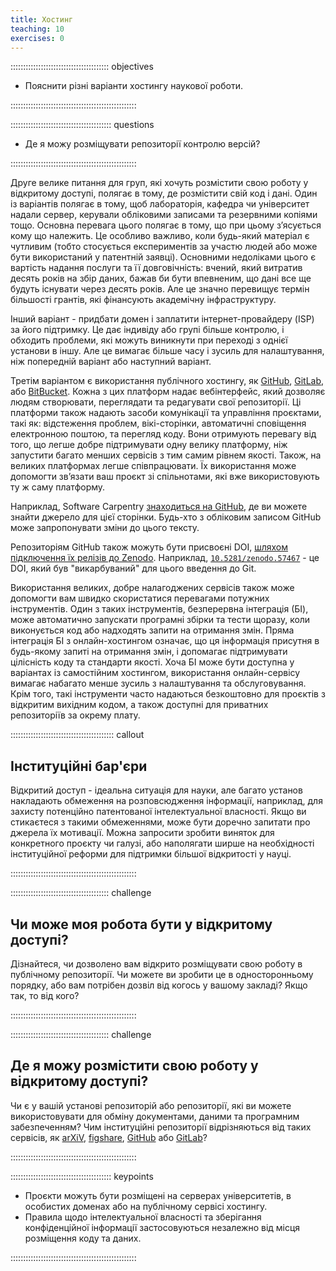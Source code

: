 ```yaml
---
title: Хостинг
teaching: 10
exercises: 0
---
```


::::::::::::::::::::::::::::::::::::::: objectives

- Пояснити різні варіанти хостингу наукової роботи.

::::::::::::::::::::::::::::::::::::::::::::::::::

:::::::::::::::::::::::::::::::::::::::: questions

- Де я можу розміщувати репозиторії контролю версій?

::::::::::::::::::::::::::::::::::::::::::::::::::

Друге велике питання для груп, які хочуть розмістити свою роботу у відкритому доступі, полягає в тому,
де розмістити свій код і дані.  Один із варіантів полягає в тому, щоб лабораторія, кафедра чи
університет надали сервер, керували обліковими записами та резервними копіями тощо.  Основна перевага цього полягає в тому, що при цьому зʼясується кому що належить. Це особливо
важливо, коли будь-який матеріал є чутливим (тобто стосується експериментів
за участю людей або може бути використаний у патентній заявці).  Основними
недоліками цього є вартість надання послуги та її довговічність: вчений,
який витратив десять років на збір даних, бажав би бути впевненим, що дані
все ще будуть існувати через десять років. Але це значно перевищує термін
більшості грантів, які фінансують академічну інфраструктуру.

Інший варіант - придбати домен і заплатити інтернет-провайдеру (ISP)
за його підтримку.  Це дає індивіду або групі більше контролю, і
обходить проблеми, які можуть виникнути при переході з однієї установи в іншу. Але
це вимагає більше часу і зусиль для налаштування, ніж попередній варіант або
наступний варіант.

Третім варіантом є використання публічного хостингу, як
[GitHub](https://github.com), [GitLab](https://gitlab.com), або
[BitBucket](https://bitbucket.org).
Кожна з цих платформ надає вебінтерфейс, який дозволяє людям створювати,
переглядати та редагувати свої репозиторії.  Ці платформи також надають
засоби комунікації та управління проєктами, такі як: відстеження проблем, вікі-сторінки,
автоматичні сповіщення електронною поштою, та перегляд коду.  Вони отримують перевагу від того, що легше добре підтримувати одну велику платформу, ніж запустити багато менших сервісів з тим самим рівнем якості.  Також, на великих платформах легше співпрацювати.  Їх використання
може допомогти звʼязати ваш проєкт зі
спільнотами, які вже використовують ту ж саму платформу.

Наприклад, Software Carpentry [знаходиться на GitHub](https://github.com/swcarpentry/), де ви можете знайти джерело для цієї
сторінки. Будь-хто з обліковим записом GitHub може запропонувати зміни до цього тексту.

Репозиторіям GitHub також можуть бути присвоєні DOI, [шляхом підключення їх релізів до Zenodo](https://guides.github.com/activities/citable-code/). Наприклад,
[`10.5281/zenodo.57467`](https://zenodo.org/record/57467) - це DOI,
який був "викарбуваний" для цього введення до Git.

Використання великих, добре налагоджених сервісів також може допомогти вам швидко
скористатися перевагами потужних інструментів.  Один з таких інструментів, безперервна інтеграція (БI),
може автоматично запускати програмні збірки та тести щоразу, коли виконується код або
надходять запити на отримання змін.  Пряма інтеграція БI з онлайн-хостингом означає, що ця інформація
присутня в будь-якому запиті на отримання змін, і допомагає підтримувати цілісність коду та
стандарти якості.  Хоча БI може бути доступна у варіантах із самостійним хостингом,
використання онлайн-сервісу вимагає набагато менше зусиль з налаштування та обслуговування.  Крім того, такі інструменти часто надаються безкоштовно для
проєктів з відкритим вихідним кодом, а також доступні для приватних репозиторіїв за окрему плату.

:::::::::::::::::::::::::::::::::::::::::  callout

## Інституційні бар'єри

Відкритий доступ - ідеальна ситуація для науки,
але багато установ накладають обмеження на розповсюдження інформації,
наприклад, для захисту потенційно патентованої інтелектуальної власності.
Якщо ви стикаєтеся з такими обмеженнями,
може бути доречно запитати про джерела їх мотивації.
Можна запросити зробити виняток для конкретного проєкту чи галузі,
або наполягати ширше на необхідності інституційної реформи для підтримки більшої відкритості у науці.

::::::::::::::::::::::::::::::::::::::::::::::::::

:::::::::::::::::::::::::::::::::::::::  challenge

## Чи може моя робота бути у відкритому доступі?

Дізнайтеся, чи дозволено вам відкрито розміщувати свою роботу в публічному репозиторії.
Чи можете ви зробити це в односторонньому порядку, або вам потрібен дозвіл від когось у вашому закладі?
Якщо так, то від кого?

::::::::::::::::::::::::::::::::::::::::::::::::::

:::::::::::::::::::::::::::::::::::::::  challenge

## Де я можу розмістити свою роботу у відкритому доступі?

Чи є у вашій установі репозиторій або репозиторії, які ви можете
використовувати для обміну документами, даними та програмним забезпеченням? Чим інституційні репозиторії
відрізняються від таких сервісів, як [arXiV](https://arxiv.org/), [figshare](https://figshare.com/), [GitHub](https://github.com/) або [GitLab](https://about.gitlab.com/)?

::::::::::::::::::::::::::::::::::::::::::::::::::

:::::::::::::::::::::::::::::::::::::::: keypoints

- Проєкти можуть бути розміщені на серверах університетів, в особистих доменах або на публічному сервісі хостингу.
- Правила щодо інтелектуальної власності та зберігання конфіденційної інформації застосовуються незалежно від місця розміщення коду та даних.

::::::::::::::::::::::::::::::::::::::::::::::::::
